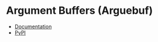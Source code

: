 # Argument Buffers (Arguebuf)

- [Documentation](https://arguebuf.readthedocs.io/en/latest/)
- [PyPI](https://pypi.org/project/arguebuf/)
